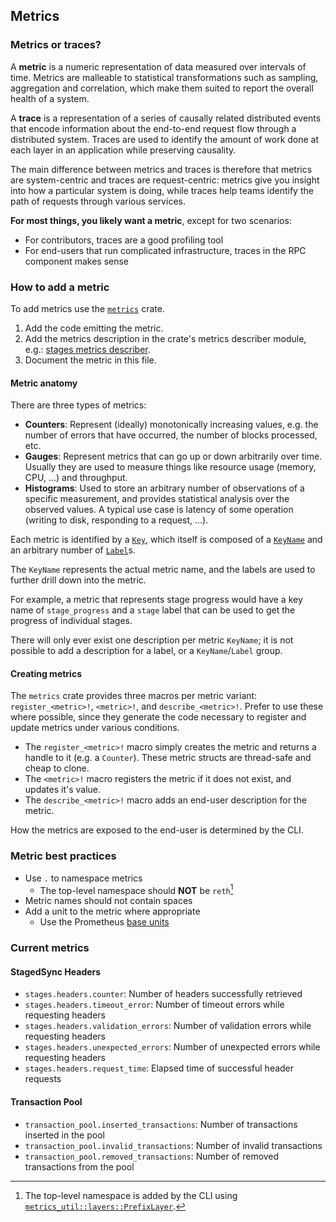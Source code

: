 ## Metrics

### Metrics or traces?

A **metric** is a numeric representation of data measured over intervals of time. Metrics are malleable to statistical transformations such as sampling, aggregation and correlation, which make them suited to report the overall health of a system.

A **trace** is a representation of a series of causally related distributed events that encode information about the end-to-end request flow through a distributed system. Traces are used to identify the amount of work done at each layer in an application while preserving causality.

The main difference between metrics and traces is therefore that metrics are system-centric and traces are request-centric: metrics give you insight into how a particular system is doing, while traces help teams identify the path of requests through various services.

**For most things, you likely want a metric**, except for two scenarios:

- For contributors, traces are a good profiling tool
- For end-users that run complicated infrastructure, traces in the RPC component makes sense

### How to add a metric

To add metrics use the [`metrics`][metrics] crate. 
1. Add the code emitting the metric.
2. Add the metrics description in the crate's metrics describer module, e.g.: [stages metrics describer](https://github.com/paradigmxyz/reth/blob/main/crates/stages/src/stages_metrics_describer.rs).
3. Document the metric in this file.

#### Metric anatomy

There are three types of metrics:

- **Counters**: Represent (ideally) monotonically increasing values, e.g. the number of errors that have occurred, the number of blocks processed, etc.
- **Gauges**: Represent metrics that can go up or down arbitrarily over time. Usually they are used to measure things like resource usage (memory, CPU, ...) and throughput.
- **Histograms**: Used to store an arbitrary number of observations of a specific measurement, and provides statistical analysis over the observed values. A typical use case is latency of some operation (writing to disk, responding to a request, ...).

Each metric is identified by a [`Key`][metrics.Key], which itself is composed of a [`KeyName`][metrics.KeyName] and an arbitrary number of [`Label`][metrics.Label]s.

The `KeyName` represents the actual metric name, and the labels are used to further drill down into the metric.

For example, a metric that represents stage progress would have a key name of `stage_progress` and a `stage` label that can be used to get the progress of individual stages.

There will only ever exist one description per metric `KeyName`; it is not possible to add a description for a label, or a `KeyName`/`Label` group.

#### Creating metrics

The `metrics` crate provides three macros per metric variant: `register_<metric>!`, `<metric>!`, and `describe_<metric>!`. Prefer to use these where possible, since they generate the code necessary to register and update metrics under various conditions.

- The `register_<metric>!` macro simply creates the metric and returns a handle to it (e.g. a `Counter`). These metric structs are thread-safe and cheap to clone.
- The `<metric>!` macro registers the metric if it does not exist, and updates it's value.
- The `describe_<metric>!` macro adds an end-user description for the metric.

How the metrics are exposed to the end-user is determined by the CLI.

### Metric best practices

- Use `.` to namespace metrics
  - The top-level namespace should **NOT** be `reth`[^1]
- Metric names should not contain spaces
- Add a unit to the metric where appropriate
  - Use the Prometheus [base units][prom_base_units]

[^1]: The top-level namespace is added by the CLI using [`metrics_util::layers::PrefixLayer`][metrics_util.PrefixLayer].

### Current metrics
#### StagedSync Headers
- `stages.headers.counter`: Number of headers successfully retrieved
- `stages.headers.timeout_error`: Number of timeout errors while requesting headers
- `stages.headers.validation_errors`: Number of validation errors while requesting headers
- `stages.headers.unexpected_errors`: Number of unexpected errors while requesting headers
- `stages.headers.request_time`: Elapsed time of successful header requests

#### Transaction Pool
- `transaction_pool.inserted_transactions`: Number of transactions inserted in the pool
- `transaction_pool.invalid_transactions`: Number of invalid transactions 
- `transaction_pool.removed_transactions`: Number of removed transactions from the pool

[metrics]: https://docs.rs/metrics
[metrics.Key]: https://docs.rs/metrics/latest/metrics/struct.Key.html
[metrics.KeyName]: https://docs.rs/metrics/latest/metrics/struct.KeyName.html
[metrics.Label]: https://docs.rs/metrics/latest/metrics/struct.Label.html
[prom_base_units]: https://prometheus.io/docs/practices/naming/#base-units
[metrics_util.PrefixLayer]: https://docs.rs/metrics-util/latest/metrics_util/layers/struct.PrefixLayer.html

